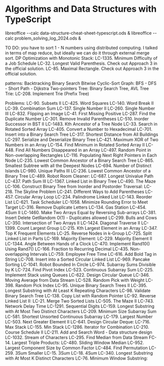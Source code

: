 # Algorithms and Data Structures with TypeScript

libreoffice --calc data-structure-cheat-sheet-typescript.ods &
libreoffice --calc problem_solving_log_2024.ods &

TO DO:
you have to sort 1 - N numbers using distributed computing. I talked in terms of map reduce, but ideally we can do it through external merge sort.
DP Optimization with Monotonic Stack:
    LC-1335. Minimum Difficulty of a Job Schedule
    LC-32. Longest Valid Parenthesis. Check out Approach 3 in the official solution.
    LC-85. Maximal Rectangle. Check out Approach 3 in the official solution.

patterns:
Backtracking
Binary Search
Bitwise
Cyclic-Sort
Graph: BFS - DFS - Short Path - Dijkstra
Two-pointers
Tree: Binary Search Tree, AVL Tree
Trie: LC-208. Implement Trie (Prefix Tree)

Problems:
LC-90. Subsets II
LC-425. Word Squares
LC-140. Word Break II
LC-39. Combination Sum
LC-137. Single Number II
LC-260. Single Number III
LC-832. Flipping an Image
LC-41. First Missing Positive
LC-287. Find the Duplicate Number
LC-301. Remove Invalid Parentheses
LC-510. Inorder Successor in BST II
LC-1483. Kth Ancestor of a Tree Node
LC-33. Search in Rotated Sorted Array
LC-405. Convert a Number to Hexadecimal
LC-701. Insert into a Binary Search Tree
LC-317. Shortest Distance from All Buildings
LC-297. Serialize and Deserialize Binary Tree
LC-421. Maximum XOR of Two Numbers in an Array
LC-154. Find Minimum in Rotated Sorted Array II
LC-448. Find All Numbers Disappeared in an Array
LC-497. Random Point in Non-overlapping Rectangles
LC-116. Populating Next Right Pointers in Each Node
LC-235. Lowest Common Ancestor of a Binary Search Tree
LC-865. Smallest Subtree with all the Deepest Nodes
LC-694. Number of Distinct Islands
LC-980. Unique Paths III
LC-236. Lowest Common Ancestor of a Binary Tree
LC-489. Robot Room Cleaner:
LC-687. Longest Univalue Path
LC-437. Path Sum III
LC-1367. Linked List in Binary Tree
LC-490. The Maze
LC-106. Construct Binary Tree from Inorder and Postorder Traversal:
LC-218. The Skyline Problem
LC-241. Different Ways to Add Parentheses
LC-457. Circular Array Loop
LC-234. Palindrome Linked List
LC-143. Reorder List
LC-621. Task Scheduler
LC-1058. Minimize Rounding Error to Meet Target
LC-316. Remove Duplicate Letters
LC-134. Gas Station
LC-454. 4Sum II
LC-1460. Make Two Arrays Equal by Reversing Sub-arrays
LC-381. Insert Delete GetRandom O(1) - Duplicates allowed
LC-299. Bulls and Cows
LC-350. Intersection of Two Arrays II
LC-1424. Diagonal Traverse II
LC-1399. Count Largest Group
LC-215. Kth Largest Element in an Array
LC-347. Top K Frequent Elements
LC-25. Reverse Nodes in k-Group
LC-725. Split Linked List in Parts
LC-169. Majority Element:
LC-229. Majority Element II
LC-1344. Angle Between Hands of a Clock
LC-470. Implement Rand10() Using Rand7()
LC-166. Fraction to Recurring Decimal
LC-435. Non-overlapping Intervals
LC-759. Employee Free Time
LC-616. Add Bold Tag in String
LC-708. Insert into a Sorted Circular Linked List
LC-969. Pancake Sorting
LC-1041. Robot Bounded In Circle
LC-974. Subarray Sums Divisible by K
LC-724. Find Pivot Index
LC-523. Continuous Subarray Sum
LC-225. Implement Stack using Queues
LC-622. Design Circular Queue
LC-346. Moving Average from Data Stream
LC-528. Random Pick with Weight
LC-398. Random Pick Index
LC-95. Unique Binary Search Trees II
LC-395. Longest Substring with At Least K Repeating Characters
LC-98. Validate Binary Search Tree
LC-138. Copy List with Random Pointer
LC-92. Reverse Linked List II:
LC-21. Merge Two Sorted Lists
LC-505. The Maze II
LC-743. Network Delay Time
LC-1291. Sequential Digits
LC-159. Longest Substring with At Most Two Distinct Characters
LC-209. Minimum Size Subarray Sum
LC-581. Shortest Unsorted Continuous Subarray
LC-179. Largest Number
LC-503. Next Greater Element II
LC-641. Design Circular Deque:
LC-716. Max Stack
LC-155. Min Stack
LC-1286. Iterator for Combination
LC-210. Course Schedule II
LC-211.  Add and Search Word - Data structure design
LC-1032. Stream of Characters
LC-295. Find Median from Data Stream
FC-14. Largest Triple Products:
LC-480. Sliding Window Median
LC-952. Largest Component Size by Common Factor
LC-484. Find Permutation
LC-259. 3Sum Smaller
LC-15. 3Sum
LC-18. 4Sum
LC-340. Longest Substring with At Most K Distinct Characters
LC-76. Minimum Window Substring:
